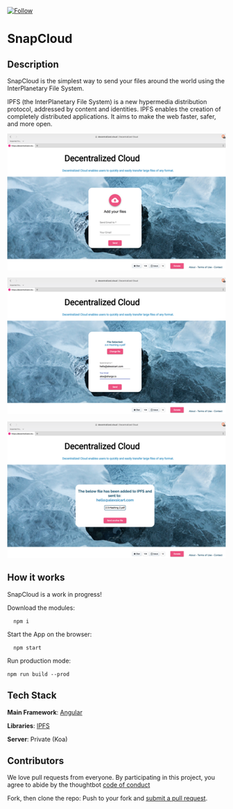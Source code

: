 [![Follow](https://img.shields.io/twitter/follow/SnapCloud_io.svg?style=social&label=Follow)](https://twitter.com/SnapCloud_io)
# SnapCloud

## Description
SnapCloud is the simplest way to send your files around the world using the InterPlanetary File System.

IPFS (the InterPlanetary File System) is a new hypermedia distribution protocol, addressed by content and identities. IPFS enables the creation of completely distributed applications. It aims to make the web faster, safer, and more open.

![IPFS](screenshots/ipfs.png)

![IPFS](screenshots/ipfs1.png)

![IPFS](screenshots/ipfs2.png)

## How it works

SnapCloud is a work in progress!

Download the modules:

      npm i
Start the App on the browser:

      npm start

Run production mode:

    npm run build --prod

## Tech Stack

**Main Framework**: [Angular](https://angular.io/)

**Libraries**: [IPFS](https://ipfs.io/)

**Server**: Private (Koa)

## Contributors

We love pull requests from everyone. By participating in this project, you agree to abide by the thoughtbot
[code of conduct](https://thoughtbot.com/open-source-code-of-conduct)

Fork, then clone the repo:
Push to your fork and  [submit a pull request](https://github.com/alexsicart/Decentralized-Cloud/pull/new/gh-pages).
